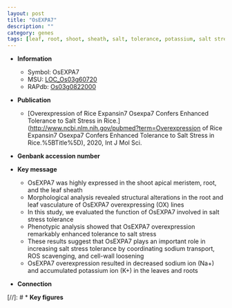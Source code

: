 ```yaml
---
layout: post
title: "OsEXPA7"
description: ""
category: genes
tags: [leaf, root, shoot, sheath, salt, tolerance, potassium, salt stress, stress, shoot apical meristem, stress tolerance]
---
```


* **Information**  
    + Symbol: OsEXPA7  
    + MSU: [LOC_Os03g60720](http://rice.uga.edu/cgi-bin/ORF_infopage.cgi?orf=LOC_Os03g60720)  
    + RAPdb: [Os03g0822000](http://rapdb.dna.affrc.go.jp/viewer/gbrowse_details/irgsp1?name=Os03g0822000)  

* **Publication**  
    + [Overexpression of Rice Expansin7 Osexpa7 Confers Enhanced Tolerance to Salt Stress in Rice.](http://www.ncbi.nlm.nih.gov/pubmed?term=Overexpression of Rice Expansin7 Osexpa7 Confers Enhanced Tolerance to Salt Stress in Rice.%5BTitle%5D), 2020, Int J Mol Sci.

* **Genbank accession number**  

* **Key message**  
    + OsEXPA7 was highly expressed in the shoot apical meristem, root, and the leaf sheath
    + Morphological analysis revealed structural alterations in the root and leaf vasculature of OsEXPA7 overexpressing (OX) lines
    + In this study, we evaluated the function of OsEXPA7 involved in salt stress tolerance
    + Phenotypic analysis showed that OsEXPA7 overexpression remarkably enhanced tolerance to salt stress
    + These results suggest that OsEXPA7 plays an important role in increasing salt stress tolerance by coordinating sodium transport, ROS scavenging, and cell-wall loosening
    + OsEXPA7 overexpression resulted in decreased sodium ion (Na+) and accumulated potassium ion (K+) in the leaves and roots

* **Connection**  

[//]: # * **Key figures**  


